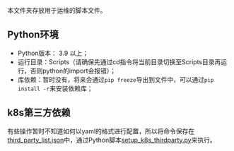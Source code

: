 本文件夹存放用于运维的脚本文件。

## Python环境

* Python版本： 3.9 以上；
* 运行目录：Scripts（请确保先通过cd指令将当前目录切换至Scripts目录再运行，否则python的import会报错）；
* 库依赖：暂时没有，将来会通过`pip freeze`导出到文件中，可以通过`pip install -r`来安装依赖库；

## k8s第三方依赖

有些操作暂时不知道如何以yaml的格式进行配置，所以将命令保存在[third_party_list.json](k8s/third_party_list.json)中，通过Python脚本[setup_k8s_thirdparty.py](python/setup_k8s_thirdparty.py)来执行。
